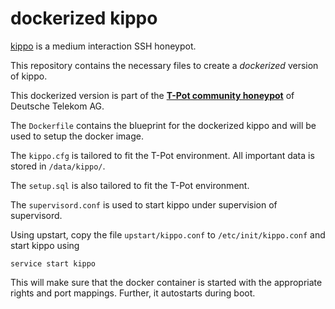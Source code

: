 # dockerized kippo


[kippo](https://github.com/desaster/kippo) is a medium interaction SSH honeypot. 

This repository contains the necessary files to create a *dockerized* version of kippo. 

This dockerized version is part of the **[T-Pot community honeypot](http://dtag-dev-sec.github.io/)** of Deutsche Telekom AG. 

The `Dockerfile` contains the blueprint for the dockerized kippo and will be used to setup the docker image.  

The `kippo.cfg` is tailored to fit the T-Pot environment. All important data is stored in `/data/kippo/`.

The `setup.sql` is also tailored to fit the T-Pot environment. 

The `supervisord.conf` is used to start kippo under supervision of supervisord. 

Using upstart, copy the file `upstart/kippo.conf` to `/etc/init/kippo.conf` and start kippo using

    service start kippo

This will make sure that the docker container is started with the appropriate rights and port mappings. Further, it autostarts during boot.
